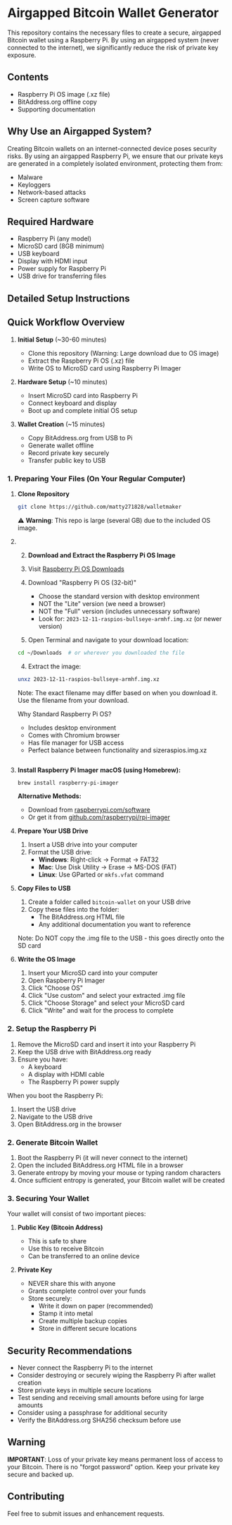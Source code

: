 # Airgapped Bitcoin Wallet Generator

This repository contains the necessary files to create a secure, airgapped Bitcoin wallet using a Raspberry Pi. By using an airgapped system (never connected to the internet), we significantly reduce the risk of private key exposure.

## Contents

- Raspberry Pi OS image (.xz file)
- BitAddress.org offline copy
- Supporting documentation

## Why Use an Airgapped System?

Creating Bitcoin wallets on an internet-connected device poses security risks. By using an airgapped Raspberry Pi, we ensure that our private keys are generated in a completely isolated environment, protecting them from:
- Malware
- Keyloggers
- Network-based attacks
- Screen capture software

## Required Hardware

- Raspberry Pi (any model)
- MicroSD card (8GB minimum)
- USB keyboard
- Display with HDMI input
- Power supply for Raspberry Pi
- USB drive for transferring files

## Detailed Setup Instructions

## Quick Workflow Overview

1. **Initial Setup** (~30-60 minutes)
   - Clone this repository (Warning: Large download due to OS image)
   - Extract the Raspberry Pi OS (.xz) file
   - Write OS to MicroSD card using Raspberry Pi Imager
   
2. **Hardware Setup** (~10 minutes)
   - Insert MicroSD card into Raspberry Pi
   - Connect keyboard and display
   - Boot up and complete initial OS setup
   
3. **Wallet Creation** (~15 minutes)
   - Copy BitAddress.org from USB to Pi
   - Generate wallet offline
   - Record private key securely
   - Transfer public key to USB

### 1. Preparing Your Files (On Your Regular Computer)

1. **Clone Repository**
   ```bash
   git clone https://github.com/matty271828/walletmaker
   ```
   ⚠️ **Warning**: This repo is large (several GB) due to the included OS image.

2. 2. **Download and Extract the Raspberry Pi OS Image**
   1. Visit [Raspberry Pi OS Downloads](https://www.raspberrypi.com/software/operating-systems/)
   
   2. Download "Raspberry Pi OS (32-bit)"
      - Choose the standard version with desktop environment
      - NOT the "Lite" version (we need a browser)
      - NOT the "Full" version (includes unnecessary software)
      - Look for: `2023-12-11-raspios-bullseye-armhf.img.xz` (or newer version)
   
   3. Open Terminal and navigate to your download location:
   ```bash
   cd ~/Downloads  # or wherever you downloaded the file
   ```

   4. Extract the image:
   ```bash
   unxz 2023-12-11-raspios-bullseye-armhf.img.xz
   ```

   Note: The exact filename may differ based on when you download it. Use the filename from your download.

   Why Standard Raspberry Pi OS?
   - Includes desktop environment
   - Comes with Chromium browser
   - Has file manager for USB access
   - Perfect balance between functionality and sizeraspios.img.xz
     ```

3. **Install Raspberry Pi Imager**
    **macOS (using Homebrew):**
    ```bash
    brew install raspberry-pi-imager
    ```

    **Alternative Methods:**
    - Download from [raspberrypi.com/software](https://www.raspberrypi.com/software/)
    - Or get it from [github.com/raspberrypi/rpi-imager](https://github.com/raspberrypi/rpi-imager)

4. **Prepare Your USB Drive**
   1. Insert a USB drive into your computer
   2. Format the USB drive:
      - **Windows**: Right-click → Format → FAT32
      - **Mac**: Use Disk Utility → Erase → MS-DOS (FAT)
      - **Linux**: Use GParted or `mkfs.vfat` command

5. **Copy Files to USB**
   1. Create a folder called `bitcoin-wallet` on your USB drive
   2. Copy these files into the folder:
      - The BitAddress.org HTML file
      - Any additional documentation you want to reference
   
   Note: Do NOT copy the .img file to the USB - this goes directly onto the SD card

6. **Write the OS Image**
   1. Insert your MicroSD card into your computer
   2. Open Raspberry Pi Imager
   3. Click "Choose OS"
   4. Click "Use custom" and select your extracted .img file
   5. Click "Choose Storage" and select your MicroSD card
   6. Click "Write" and wait for the process to complete

### 2. Setup the Raspberry Pi

1. Remove the MicroSD card and insert it into your Raspberry Pi
2. Keep the USB drive with BitAddress.org ready
3. Ensure you have:
   - A keyboard
   - A display with HDMI cable
   - The Raspberry Pi power supply

When you boot the Raspberry Pi:
1. Insert the USB drive
2. Navigate to the USB drive
3. Open BitAddress.org in the browser

### 2. Generate Bitcoin Wallet

1. Boot the Raspberry Pi (it will never connect to the internet)
2. Open the included BitAddress.org HTML file in a browser
3. Generate entropy by moving your mouse or typing random characters
4. Once sufficient entropy is generated, your Bitcoin wallet will be created

### 3. Securing Your Wallet

Your wallet will consist of two important pieces:

1. **Public Key (Bitcoin Address)**
   - This is safe to share
   - Use this to receive Bitcoin
   - Can be transferred to an online device

2. **Private Key**
   - NEVER share this with anyone
   - Grants complete control over your funds
   - Store securely:
     - Write it down on paper (recommended)
     - Stamp it into metal
     - Create multiple backup copies
     - Store in different secure locations

## Security Recommendations

- Never connect the Raspberry Pi to the internet
- Consider destroying or securely wiping the Raspberry Pi after wallet creation
- Store private keys in multiple secure locations
- Test sending and receiving small amounts before using for large amounts
- Consider using a passphrase for additional security
- Verify the BitAddress.org SHA256 checksum before use

## Warning

**IMPORTANT**: Loss of your private key means permanent loss of access to your Bitcoin. There is no "forgot password" option. Keep your private key secure and backed up.

## Contributing

Feel free to submit issues and enhancement requests.